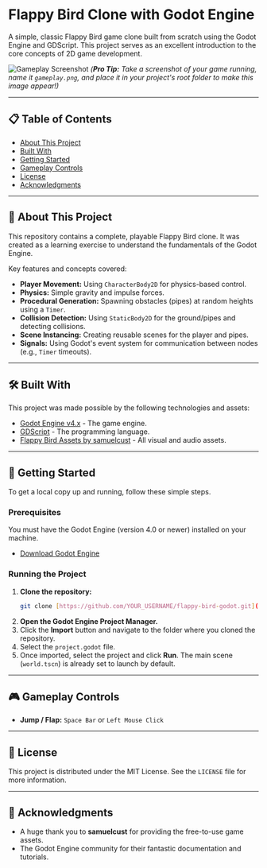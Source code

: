 # Flappy Bird Clone with Godot Engine

A simple, classic Flappy Bird game clone built from scratch using the Godot Engine and GDScript. This project serves as an excellent introduction to the core concepts of 2D game development.

![Gameplay Screenshot](./gameplay.png)
_(**Pro Tip:** Take a screenshot of your game running, name it `gameplay.png`, and place it in your project's root folder to make this image appear!)_

---

## 📋 Table of Contents

- [About This Project](#about-this-project)
- [Built With](#built-with)
- [Getting Started](#getting-started)
- [Gameplay Controls](#gameplay-controls)
- [License](#license)
- [Acknowledgments](#acknowledgments)

---

## 🌟 About This Project

This repository contains a complete, playable Flappy Bird clone. It was created as a learning exercise to understand the fundamentals of the Godot Engine.

Key features and concepts covered:

- **Player Movement:** Using `CharacterBody2D` for physics-based control.
- **Physics:** Simple gravity and impulse forces.
- **Procedural Generation:** Spawning obstacles (pipes) at random heights using a `Timer`.
- **Collision Detection:** Using `StaticBody2D` for the ground/pipes and detecting collisions.
- **Scene Instancing:** Creating reusable scenes for the player and pipes.
- **Signals:** Using Godot's event system for communication between nodes (e.g., `Timer` timeouts).

---

## 🛠️ Built With

This project was made possible by the following technologies and assets:

- [Godot Engine v4.x](https://godotengine.org/) - The game engine.
- [GDScript](https://docs.godotengine.org/en/stable/getting_started/scripting/gdscript/index.html) - The programming language.
- [Flappy Bird Assets by samuelcust](https://github.com/samuelcust/flappy-bird-assets) - All visual and audio assets.

---

## 🚀 Getting Started

To get a local copy up and running, follow these simple steps.

### Prerequisites

You must have the Godot Engine (version 4.0 or newer) installed on your machine.

- [Download Godot Engine](https://godotengine.org/download)

### Running the Project

1.  **Clone the repository:**
    ```sh
    git clone [https://github.com/YOUR_USERNAME/flappy-bird-godot.git](https://github.com/YOUR_USERNAME/flappy-bird-godot.git)
    ```
2.  **Open the Godot Engine Project Manager.**
3.  Click the **Import** button and navigate to the folder where you cloned the repository.
4.  Select the `project.godot` file.
5.  Once imported, select the project and click **Run**. The main scene (`world.tscn`) is already set to launch by default.

---

## 🎮 Gameplay Controls

- **Jump / Flap:** `Space Bar` or `Left Mouse Click`

---

## 📜 License

This project is distributed under the MIT License. See the `LICENSE` file for more information.

---

## 🙏 Acknowledgments

- A huge thank you to **samuelcust** for providing the free-to-use game assets.
- The Godot Engine community for their fantastic documentation and tutorials.

